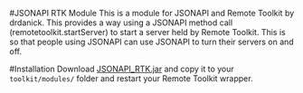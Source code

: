 #JSONAPI RTK Module
This is a module for JSONAPI and Remote Toolkit by drdanick. This provides a way using a JSONAPI method call (remotetoolkit.startServer) to start a server held by Remote Toolkit. This is so that people using JSONAPI can use JSONAPI to turn their servers on and off.

#Installation
Download [JSONAPI_RTK.jar](https://github.com/alecgorge/jsonapi_rtk/blob/master/jar/JSONAPI_RTK.jar?raw=true) and copy it to your `toolkit/modules/` folder and restart your Remote Toolkit wrapper.